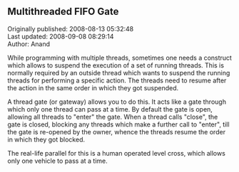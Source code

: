 ## Multithreaded FIFO Gate  
Originally published: 2008-08-13 05:32:48  
Last updated: 2008-09-08 08:29:14  
Author: Anand   
  
While programming with multiple threads, sometimes one needs a construct which allows to suspend the execution of a set of running threads. This is normally required by an outside thread which wants to suspend the running threads for performing a specific action. The threads need to resume after the action in the same order in which they got suspended. 

A thread gate (or gateway) allows you to do this. It acts like a gate through which only one thread can pass at a time. By default the gate is open, allowing all threads to "enter" the gate. When a thread calls "close", the gate is closed, blocking any threads which make a further call to "enter", till the gate is re-opened by the owner, whence the threads resume the order in which they got blocked.

The real-life parallel for this is a human operated level cross, which allows only one vehicle to pass at a time.